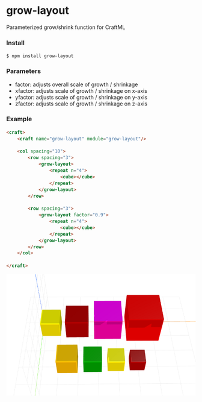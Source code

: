 # grow-layout
Parameterized grow/shrink function for CraftML

### Install
    $ npm install grow-layout

### Parameters
- factor: adjusts overall scale of growth / shrinkage
- xfactor: adjusts scale of growth / shrinkage on x-axis
- yfactor: adjusts scale of growth / shrinkage on y-axis
- zfactor: adjusts scale of growth / shrinkage on z-axis

### Example
```html
<craft>
    <craft name="grow-layout" module="grow-layout"/>
    
    <col spacing="10">
        <row spacing="3">
            <grow-layout>
                <repeat n="4">
                    <cube></cube>
                </repeat>
            </grow-layout> 
        </row>
        
        <row spacing="3">
            <grow-layout factor="0.9">
                <repeat n="4">
                    <cube></cube>
                </repeat>
            </grow-layout> 
        </row>
    </col>

</craft>
```

![example](example.png)